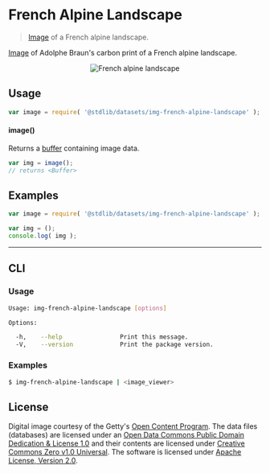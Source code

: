 # French Alpine Landscape

> [Image][getty-src] of a French alpine landscape.

<!-- <intro> -->

[Image][getty-src] of Adolphe Braun's carbon print of a French alpine landscape.

<!-- <image align="center" src="./data/image.jpg" alt="French alpine landscape"> -->

<div class="image" align="center">
    <img src="https://cdn.rawgit.com/stdlib-js/stdlib/7d36e407ac3bc68e216186cb11b14da2f97be026/lib/node_modules/@stdlib/datasets/img-french-alpine-landscape/data/image.jpg" alt="French alpine landscape">
    <br>
</div>

<!-- </image> -->

<!-- </intro> -->


<!-- <usage> -->

## Usage

``` javascript
var image = require( '@stdlib/datasets/img-french-alpine-landscape' );
```

#### image()

Returns a [buffer][node-buffer] containing image data.

``` javascript
var img = image();
// returns <Buffer>
```

<!-- </usage> -->


<!-- <examples> -->

<!-- TODO: more creative example. -->

## Examples

``` javascript
var image = require( '@stdlib/datasets/img-french-alpine-landscape' );

var img = ();
console.log( img );
```

<!-- </examples> -->


<!-- <cli> -->

---

## CLI

<!-- <usage> -->

### Usage

``` bash
Usage: img-french-alpine-landscape [options]

Options:

  -h,    --help                Print this message.
  -V,    --version             Print the package version.
```

<!-- </usage> -->


<!-- <examples> -->

### Examples

``` bash
$ img-french-alpine-landscape | <image_viewer>
```

<!-- </examples> -->

<!-- </cli> -->


<!-- <license> -->

## License

Digital image courtesy of the Getty's [Open Content Program][getty-open-content]. The data files (databases) are licensed under an [Open Data Commons Public Domain Dedication & License 1.0][pddl-1.0] and their contents are licensed under [Creative Commons Zero v1.0 Universal][cc0]. The software is licensed under [Apache License, Version 2.0][apache-license].

<!-- </license> -->


<!-- <links> -->

[getty-open-content]: http://www.getty.edu/about/opencontent.html
[pddl-1.0]: http://opendatacommons.org/licenses/pddl/1.0/
[cc0]: https://creativecommons.org/publicdomain/zero/1.0
[apache-license]: https://www.apache.org/licenses/LICENSE-2.0

[getty-src]: http://www.getty.edu/art/collection/objects/54324/adolphe-braun-alpine-landscape-french-1865-1870/

[node-buffer]: https://nodejs.org/api/buffer.html

<!-- </links> -->
